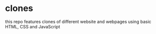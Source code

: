 # clones
this repo features clones of different website and webpages using basic HTML, CSS and JavaScript
